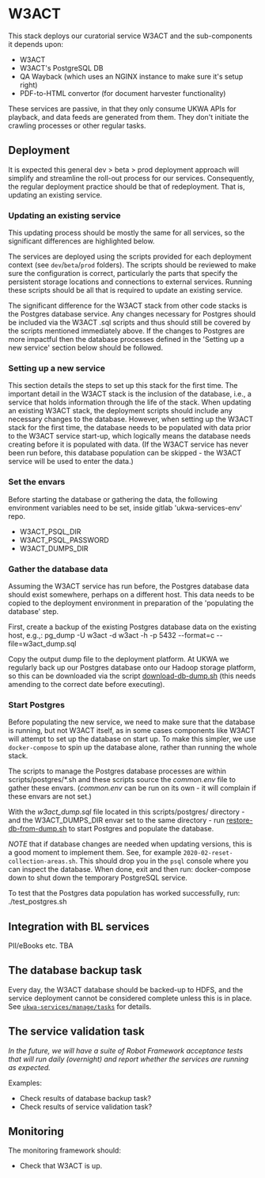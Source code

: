 W3ACT
=====
This stack deploys our curatorial service W3ACT and the sub-components it depends upon:

- W3ACT
- W3ACT's PostgreSQL DB
- QA Wayback (which uses an NGINX instance to make sure it's setup right)
- PDF-to-HTML convertor (for document harvester functionality)

These services are passive, in that they only consume UKWA APIs for playback, and data feeds are generated from them. They don't initiate the crawling processes or other regular tasks.

## Deployment
It is expected this general dev > beta > prod deployment approach will simplify and streamline the roll-out process for our services. Consequently, the regular deployment practice should be that of redeployment. That is, updating an existing service.

### Updating an existing service
This updating process should be mostly the same for all services, so the significant differences are highlighted below.

The services are deployed using the scripts provided for each deployment context (see `dev`/`beta`/`prod` folders).  The scripts should be reviewed to make sure the configuration is correct, particularly the parts that specify the persistent storage locations and connections to external services. Running these scripts should be all that is required to update an existing service.

The significant difference for the W3ACT stack from other code stacks is the Postgres database service. Any changes necessary for Postgres should be included via the W3ACT .sql scripts and thus should still be covered by the scripts mentioned immediately above. If the changes to Postgres are more impactful then the database processes defined in the 'Setting up a new service' section below should be followed.


### Setting up a new service
This section details the steps to set up this stack for the first time. The important detail in the W3ACT stack is the inclusion of the database, i.e., a service that holds information through the life of the stack. When updating an existing W3ACT stack, the deployment scripts should include any necessary changes to the database. However, when setting up the W3ACT stack for the first time, the database needs to be populated with data prior to the W3ACT service start-up, which logically means the database needs creating before it is populated with data. (If the W3ACT service has never been run before, this database population can be skipped - the W3ACT service will be used to enter the data.)

### Set the envars
Before starting the database or gathering the data, the following environment variables need to be set, inside gitlab 'ukwa-services-env' repo.
- W3ACT_PSQL_DIR
- W3ACT_PSQL_PASSWORD
- W3ACT_DUMPS_DIR

### Gather the database data
Assuming the W3ACT service has run before, the Postgres database data should exist somewhere, perhaps on a different host. This data needs to be copied to the deployment environment in preparation of the 'populating the database' step. 

First, create a backup of the existing Postgres database data on the existing host, e.g.,:
    pg_dump -U w3act -d w3act -h <postgres host> -p 5432 --format=c --file=w3act_dump.sql

Copy the output dump file to the deployment platform. At UKWA we regularly back up our Postgres database onto our Hadoop storage platform, so this can be downloaded via the script [download-db-dump.sh](scripts/postgres/download-db-dump.sh) (this needs amending to the correct date before executing).

### Start Postgres
Before populating the new service, we need to make sure that the database is running, but not W3ACT itself, as in some cases components like W3ACT will attempt to set up the database on start up. To make this simpler, we use `docker-compose` to spin up the database alone, rather than running the whole stack.

The scripts to manage the Postgres database processes are within scripts/postgres/\*.sh and these scripts source the *common.env* file to gather these envars. (*common.env* can be run on its own - it will complain if these envars are not set.)

With the *w3act_dump.sql* file located in this scripts/postgres/ directory - and the W3ACT_DUMPS_DIR envar set to the same directory - run [restore-db-from-dump.sh](scripts/postgres/restore-db-from-dump.sh) to start Postgres and populate the database.

_NOTE_ that if database changes are needed when updating versions, this is a good moment to implement them. See, for example `2020-02-reset-collection-areas.sh`.  This should drop you in the `psql` console where you can inspect the database.  When done, exit and then run:
    docker-compose down
to shut down the temporary PostgreSQL service.

To test that the Postgres data population has worked successfully, run:
    ./test_postgres.sh


## Integration with BL services
PII/eBooks etc. TBA


## The database backup task
Every day, the W3ACT database should be backed-up to HDFS, and the service deployment cannot be considered complete unless this is in place. See [`ukwa-services/manage/tasks`](../../manage/tasks/) for details.


## The service validation task
_In the future, we will have a suite of Robot Framework acceptance tests that will run daily (overnight) and report whether the services are running as expected._

Examples:
- Check results of database backup task?
- Check results of service validation task?


## Monitoring
The monitoring framework should:
- Check that W3ACT is up.
